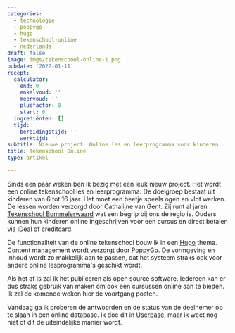 ```yaml
---
categories:
  - technologie
  - poppygo
  - hugo
  - tekenschool-online
  - nederlands
draft: false
image: imgs/tekenschool-online-1.png
pubdate: '2022-01-11'
recept:
  calculator:
    end: 0
    enkelvoud: ''
    meervoud: ''
    plusfactor: 0
    start: 0
  ingrediënten: []
  tijd:
    bereidingstijd: ''
    werktijd: ''
subtitle: Nieuwe project. Online les en leerprogramma voor kinderen
title: Tekenschool Online
type: artikel

---
```


Sinds een paar weken ben ik bezig met een leuk nieuw project. Het wordt een
online tekenschool les en leerprogramma. De doelgroep bestaat uit kinderen van 6
tot 16 jaar. Het moet een beetje speels ogen en vlot werken. De lessen worden
verzorgd door Cathalijne van Gent. Zij runt al jaren [Tekenschool
Bommelerwaard](https://www.tekenschoolbommelerwaard.nl)
wat een begrip bij ons de regio is. Ouders kunnen hun kinderen online
ingeschrijven voor een cursus en direct betalen via iDeal of creditcard.

De functionaliteit van de online tekenschool bouw ik in een
[Hugo](https://gohugo.io) thema. Content management wordt verzorgt door
[PoppyGo](https://poppygo.io). De vormgeving en inhoud wordt zo makkelijk aan te
passen, dat het systeem straks ook voor andere online lesprogramma's geschikt
wordt.

Als het af is zal ik het publiceren als open source software. Iedereen kan er
dus straks gebruik van maken om ook een cursussen online aan te bieden. Ik zal de
komende weken hier de voortgang posten.

Vandaag ga ik proberen de antwoorden en de status van de deelnemer op te slaan
in een online database. Ik doe dit in [Userbase](https://userbase.com), maar ik
weet nog niet of dit de uiteindelijke manier wordt.
